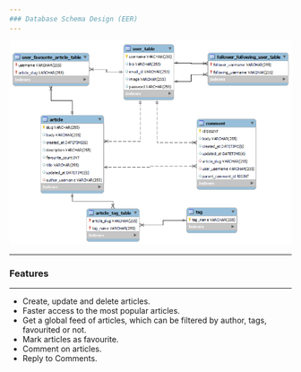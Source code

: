 ```yaml
---
### Database Schema Design (EER)
---
```

![EER Diagram](art/Conduit%20EER.png) 

---
### Features
---
- Create, update and delete articles.
- Faster access to the most popular articles.
- Get a global feed of articles, which can be filtered by author, tags, favourited or not.
- Mark articles as favourite.
- Comment on articles.
- Reply to Comments.

